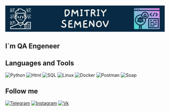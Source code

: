 ![Header](https://github.com/sem89dimon/sem89dimon/blob/main/assets/Dmitriy%20Semenov.png)

## I`m QA Engeneer

## Languages and Tools
![Python](https://img.shields.io/badge/-Python-082A44?style=for-the-badge&logo=python)
![Html](https://img.shields.io/badge/-Html-082A44?style=for-the-badge&logo=html)
![SQL](https://img.shields.io/badge/-SQL-082A44?style=for-the-badge&logo=mysql)
![Linux](https://img.shields.io/badge/-Linux-082A44?style=for-the-badge&logo=linux)
![Docker](https://img.shields.io/badge/-Docker-082A44?style=for-the-badge&logo=docker)
![Postman](https://img.shields.io/badge/-Postman-082A44?style=for-the-badge&logo=postman)
![Soap](https://img.shields.io/badge/-Soap-082A44?style=for-the-badge&logo=soap)

## Follow me
[![Telegram](https://img.shields.io/badge/-Telegram-082A44?style=for-the-badge&logo=telegram)](https://t.me/dv_qa)
[![Instagram](https://img.shields.io/badge/-instagram-082A44?style=for-the-badge&logo=instagram)](https://instagram.com/dimonsem)
[![Vk](https://img.shields.io/badge/-VK-082A44?style=for-the-badge&logo=vk)](https://vk.com/sem_89)